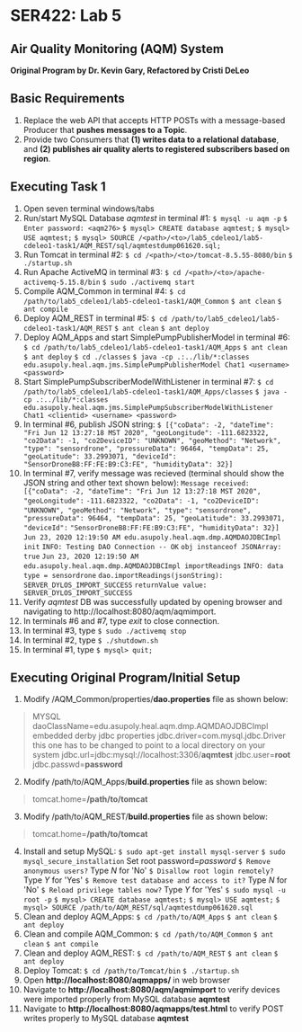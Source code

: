 # SER422: Lab 5
## Air Quality Monitoring (AQM) System
 **Original Program by Dr. Kevin Gary, Refactored by Cristi DeLeo**

## Basic Requirements
1. Replace the web API that accepts HTTP POSTs with a message-based Producer that **pushes messages to a Topic**.
2. Provide two Consumers that **(1) writes data to a relational database**, and **(2) publishes air quality alerts to registered subscribers based on region**.

## Executing Task 1
1. Open seven terminal windows/tabs
2. Run/start MySQL Database *aqmtest* in terminal #1:
`$ mysql -u aqm -p`
`$ Enter password: <aqm276>`
`$ mysql> CREATE database aqmtest;`
`$ mysql> USE aqmtest;`
`$ mysql> SOURCE /<path>/<to>/lab5_cdeleo1/lab5-cdeleo1-task1/AQM_REST/sql/aqmtestdump061620.sql;`
3. Run Tomcat in terminal #2:
`$ cd /<path>/<to>/tomcat-8.5.55-8080/bin`
`$ ./startup.sh`
4. Run Apache ActiveMQ in terminal #3:
`$ cd /<path>/<to>/apache-activemq-5.15.8/bin`
`$ sudo ./activemq start`
5. Compile AQM_Common in terminal #4:
`$ cd /path/to/lab5_cdeleo1/lab5-cdeleo1-task1/AQM_Common`
`$ ant clean`
`$ ant compile`
6. Deploy AQM_REST in terminal #5:
`$ cd /path/to/lab5_cdeleo1/lab5-cdeleo1-task1/AQM_REST`
`$ ant clean`
`$ ant deploy`
7. Deploy AQM_Apps and start SimplePumpPublisherModel in terminal #6:
`$ cd /path/to/lab5_cdeleo1/lab5-cdeleo1-task1/AQM_Apps`
`$ ant clean`
`$ ant deploy`
`$ cd ./classes`
`$ java -cp .:../lib/*:classes edu.asupoly.heal.aqm.jms.SimplePumpPublisherModel Chat1 <username> <password>`
8. Start SimplePumpSubscriberModelWithListener in terminal #7:
`$ cd /path/to/lab5_cdeleo1/lab5-cdeleo1-task1/AQM_Apps/classes`
`$ java -cp .:../lib/*:classes edu.asupoly.heal.aqm.jms.SimplePumpSubscriberModelWithListener Chat1 <clientid> <username> <password>`
9. In terminal #6, publish JSON string:
`$ [{"coData": -2, "dateTime": "Fri Jun 12 13:27:18 MST 2020", "geoLongitude": -111.6823322, "co2Data": -1, "co2DeviceID": "UNKNOWN", "geoMethod": "Network", "type": "sensordrone", "pressureData": 96464, "tempData": 25, "geoLatitude": 33.2993071, "deviceId": "SensorDroneB8:FF:FE:B9:C3:FE", "humidityData": 32}]`
10. In terminal #7, verify message was recieved (terminal should show the JSON string and other text shown below):
`Message received: [{"coData": -2, "dateTime": "Fri Jun 12 13:27:18 MST 2020", "geoLongitude":` `-111.6823322, "co2Data": -1, "co2DeviceID": "UNKNOWN", "geoMethod": "Network", "type":` `"sensordrone", "pressureData": 96464, "tempData": 25, "geoLatitude": 33.2993071, "deviceId":` `"SensorDroneB8:FF:FE:B9:C3:FE", "humidityData": 32}]`
`Jun 23, 2020 12:19:50 AM edu.asupoly.heal.aqm.dmp.AQMDAOJDBCImpl init`
`INFO: Testing DAO Connection -- OK`
`obj instanceof JSONArray: true`
`Jun 23, 2020 12:19:50 AM edu.asupoly.heal.aqm.dmp.AQMDAOJDBCImpl importReadings`
`INFO: data type = sensordrone`
`dao.importReadings(jsonString): SERVER_DYLOS_IMPORT_SUCCESS`
`returnValue value: SERVER_DYLOS_IMPORT_SUCCESS`
11. Verify *aqmtest* DB was successfully updated by opening browser and navigating to http://localhost:8080/aqm/aqmimport.
12. In terminals #6 and #7, type *exit* to close connection.
13. In terminal #3, type `$ sudo ./activemq stop`
14. In terminal #2, type `$ ./shutdown.sh`
15. In terminal #1, type `$ mysql> quit;`

## Executing Original Program/Initial Setup
1. Modify /AQM_Common/properties/**dao.properties** file as shown below:
> MYSQL
> daoClassName=edu.asupoly.heal.aqm.dmp.AQMDAOJDBCImpl
> embedded derby jdbc properties
> jdbc.driver=com.mysql.jdbc.Driver
> this one has to be changed to point to a local directory on your system
> jdbc.url=jdbc:mysql://localhost:3306/**aqmtest**
> jdbc.user=**root**
> jdbc.passwd=**password**
2. Modify /path/to/AQM_Apps/**build.properties** file as shown below:
> tomcat.home=**/path/to/tomcat**
3. Modify /path/to/AQM_REST/**build.properties** file as shown below:
> tomcat.home=**/path/to/tomcat**
4. Install and setup MySQL:
`$ sudo apt-get install mysql-server`
`$ sudo mysql_secure_installation` Set root password=*password*
`$ Remove anonymous users?` Type *N* for 'No'
`$ Disallow root login remotely?` Type *Y* for 'Yes'
`$ Remove test database and access to it?` Type *N* for 'No'
`$ Reload privilege tables now?` Type *Y* for 'Yes'
`$ sudo mysql -u root -p`
`$ mysql> CREATE database aqmtest;`
`$ mysql> USE aqmtest;`
`$ mysql> SOURCE /path/to/AQM_REST/sql/aqmtestdump061620.sql`
5. Clean and deploy AQM_Apps:
`$ cd /path/to/AQM_Apps`
`$ ant clean`
`$ ant deploy`
6. Clean and compile AQM_Common:
`$ cd /path/to/AQM_Common`
`$ ant clean`
`$ ant compile`
7. Clean and deploy AQM_REST:
`$ cd /path/to/AQM_REST`
`$ ant clean`
`$ ant deploy`
8. Deploy Tomcat:
`$ cd /path/to/Tomcat/bin`
`$ ./startup.sh`
9. Open **http://localhost:8080/aqmapps/** in web browser
10. Navigate to **http://localhost:8080/aqm/aqmimport** to verify devices were imported properly from MySQL database **aqmtest**
11. Navigate to **http://localhost:8080/aqmapps/test.html** to verify POST writes properly to MySQL database **aqmtest**

